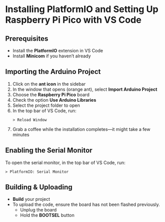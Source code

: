 # Installing PlatformIO and Setting Up Raspberry Pi Pico with VS Code

## Prerequisites
- Install the **PlatformIO** extension in VS Code
- Install **Minicom** if you haven’t already

## Importing the Arduino Project
1. Click on the **ant icon** in the sidebar
2. In the window that opens (orange ant), select **Import Arduino Project**
3. Choose the **Raspberry Pi Pico** board
4. Check the option **Use Arduino Libraries**
5. Select the project folder to open
6. In the top bar of VS Code, run:
   ```
   > Reload Window
   ```
7. Grab a coffee while the installation completes—it might take a few minutes

## Enabling the Serial Monitor
To open the serial monitor, in the top bar of VS Code, run:
```
> PlatformIO: Serial Monitor
```

## Building & Uploading
- **Build** your project
- To upload the code, ensure the board has not been flashed previously.
  - Unplug the board
  - Hold the **BOOTSEL** button

